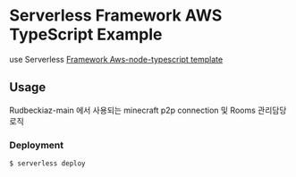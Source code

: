 # Serverless Framework AWS TypeScript Example

use Serverless [Framework Aws-node-typescript template ](https://github.com/serverless/examples/tree/v3/aws-node-typescript)

## Usage

Rudbeckiaz-main 에서 사용되는 minecraft p2p connection 및 Rooms 관리담당 로직

### Deployment

```
$ serverless deploy
```
